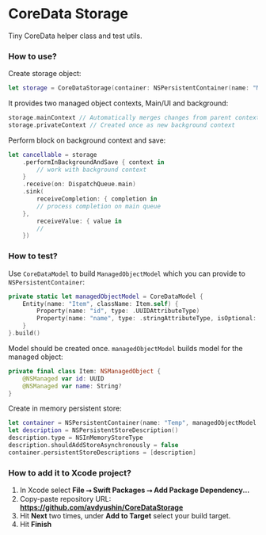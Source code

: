 # CoreData Storage

Tiny CoreData helper class and test utils.

### How to use?

Create storage object:

```swift
let storage = CoreDataStorage(container: NSPersistentContainer(name: "Model"))
```

It provides two managed object contexts, Main/UI and background:

```swift
storage.mainContext // Automatically merges changes from parent context
storage.privateContext // Created once as new background context
```

Perform block on background context and save:

```swift
let cancellable = storage
    .performInBackgroundAndSave { context in
        // work with background context
    }
    .receive(on: DispatchQueue.main)
    .sink(
        receiveCompletion: { completion in
        // process completion on main queue
    },
        receiveValue: { value in
        //
    })
```

### How to test?

Use `CoreDataModel` to build `ManagedObjectModel` which you can provide to `NSPersistentContainer`:

```swift
private static let managedObjectModel = CoreDataModel {
    Entity(name: "Item", className: Item.self) {
        Property(name: "id", type: .UUIDAttributeType)
        Property(name: "name", type: .stringAttributeType, isOptional: true)
    }
}.build()
```

Model should be created once. `managedObjectModel` builds model for the managed object:

```swift
private final class Item: NSManagedObject {
    @NSManaged var id: UUID
    @NSManaged var name: String?
}
```

Create in memory persistent store:

```swift
let container = NSPersistentContainer(name: "Temp", managedObjectModel: managedObjectModel)
let description = NSPersistentStoreDescription()
description.type = NSInMemoryStoreType
description.shouldAddStoreAsynchronously = false
container.persistentStoreDescriptions = [description]
```

### How to add it to Xcode project?

1. In Xcode select **File ⭢ Swift Packages ⭢ Add Package Dependency...**
1. Copy-paste repository URL: **https://github.com/avdyushin/CoreDataStorage**
1. Hit **Next** two times, under **Add to Target** select your build target.
1. Hit **Finish**

